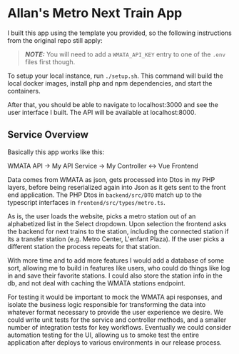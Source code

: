 # Allan's Metro Next Train App

I built this app using the template you provided, so the following instructions from the original repo still apply:

> **_NOTE:_** You will need to add a `WMATA_API_KEY` entry to one of the `.env` files first though.

To setup your local instance, run `./setup.sh`. This command will build the local docker images, install php and npm dependencies, and start the containers.

After that, you should be able to navigate to localhost:3000 and see the user interface I built. The API will be available at localhost:8000.

## Service Overview

Basically this app works like this:

WMATA API -> My API Service -> My Controller <-> Vue Frontend

Data comes from WMATA as json, gets processed into Dtos in my PHP layers, before being reserialized again into Json as it gets sent to the front end application. The PHP Dtos in `backend/src/DTO` match up to the typescript interfaces in `frontend/src/types/metro.ts`.  

As is, the user loads the website, picks a metro station out of an alphabetized list in the Select dropdown. Upon selection the frontend asks the backend for next trains to the station, including the connected station if its a transfer station (e.g. Metro Center, L'enfant Plaza). If the user picks a different station the process repeats for that station. 

With more time and to add more features I would add a database of some sort, allowing me to build in features like users, who could do things like log in and save their favorite stations. I could also store the station info in the db, and not deal with caching the WMATA stations endpoint. 

For testing it would be important to mock the WMATA api responses, and isolate the business logic responsible for transforming the data into whatever format necessary to provide the user experience we desire. We could write unit tests for the service and controller methods, and a smaller number of integration tests for key workflows. Eventually we could consider automation testing for the UI, allowing us to smoke test the entire application after deploys to various environments in our release process.  


